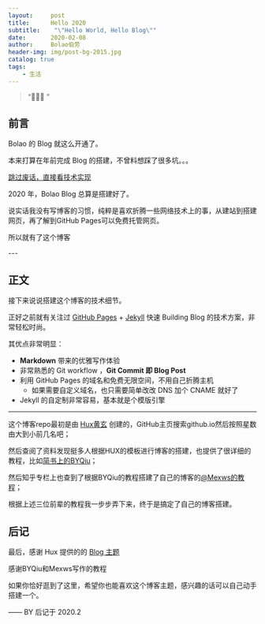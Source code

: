 ```yaml
---
layout:     post
title:      Hello 2020
subtitle:    "\"Hello World, Hello Blog\""
date:       2020-02-08
author:     Bolao伯劳
header-img: img/post-bg-2015.jpg
catalog: true
tags:
    - 生活
---
```


> “🙉🙉🙉 ”


## 前言

Bolao 的 Blog 就这么开通了。

本来打算在年前完成 Blog 的搭建，不曾料想踩了很多坑。。。

[跳过废话，直接看技术实现 ](#build) 

2020 年，Bolao Blog 总算是搭建好了。

说实话我没有写博客的习惯，纯粹是喜欢折腾一些网络技术上的事，从建站到搭建网页，再了解到GitHub Pages可以免费托管网页。

所以就有了这个博客

<p id = "build"></p>
---

## 正文

接下来说说搭建这个博客的技术细节。  

正好之前就有关注过 [GitHub Pages](https://pages.github.com/) + [Jekyll](http://jekyllrb.com/) 快速 Building Blog 的技术方案，非常轻松时尚。

其优点非常明显：

* **Markdown** 带来的优雅写作体验
* 非常熟悉的 Git workflow ，**Git Commit 即 Blog Post**
* 利用 GitHub Pages 的域名和免费无限空间，不用自己折腾主机
	* 如果需要自定义域名，也只需要简单改改 DNS 加个 CNAME 就好了 
* Jekyll 的自定制非常容易，基本就是个模版引擎



---


这个博客repo最初是由 [Hux黄玄](https://huangxuan.me/) 创建的，GitHub主页搜索github.io然后按照星数由大到小前几名吧；

然后查阅了资料发现挺多人根据HUX的模板进行博客的搭建，也提供了很详细的教程，比如[简书上的BYQiu](https://www.jianshu.com/p/e68fba58f75c)；

然后知乎专栏上也查到了根据BYQiu的教程搭建了自己的博客的[@Mexws的教程](https://zhuanlan.zhihu.com/p/77327461)；

根据上述三位前辈的教程我一步步弄下来，终于是搞定了自己的博客搭建。




## 后记

最后，感谢 Hux 提供的的 [Blog 主题](https://github.com/Huxpro/huxpro.github.io)

感谢BYQiu和Mexws写作的教程

如果你恰好逛到了这里，希望你也能喜欢这个博客主题，感兴趣的话可以自己动手搭建一个。

—— BY 后记于 2020.2


